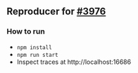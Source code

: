 ## Reproducer for [#3976](https://github.com/open-telemetry/opentelemetry-js/issues/3976)

### How to run

- `npm install`
- `npm run start`
- Inspect traces at http://localhost:16686

